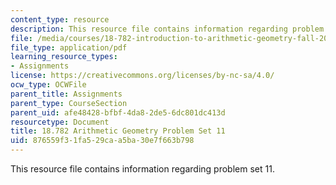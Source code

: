 ```yaml
---
content_type: resource
description: This resource file contains information regarding problem set 11.
file: /media/courses/18-782-introduction-to-arithmetic-geometry-fall-2013/876559f31fa529caa5ba30e7f663b798_MIT18_782F13_pset11.pdf
file_type: application/pdf
learning_resource_types:
- Assignments
license: https://creativecommons.org/licenses/by-nc-sa/4.0/
ocw_type: OCWFile
parent_title: Assignments
parent_type: CourseSection
parent_uid: afe48428-bfbf-4da8-2de5-6dc801dc413d
resourcetype: Document
title: 18.782 Arithmetic Geometry Problem Set 11
uid: 876559f3-1fa5-29ca-a5ba-30e7f663b798
---
```

This resource file contains information regarding problem set 11.